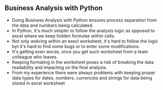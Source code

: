 <h2>Business Analysis with Python</h2>

<ul>
  <li>Doing Business Analysis with Python ensures process separation from the data and numbers being calculated.</li>
  <li>In Python, it's much simpler to follow the analysis logic as opposed to excel where we keep hidden formulas within cells.</li>
  <li>Not only wokring within an execl worksheet, it's hard to follow the logic byt it's hard to find some bugs or to enter some modifications.</li>
  <li>It's getting even worse, once you get such worksheet from a team colleague who leaves.</li>
  <li>Keeping formating in the worksheet poses a risk of breaking the data readability and impacting on the final analysis.</li>
  <li>From my experience there were always problems with keeping proper data types for dates, numbers, currencies and strings for data being stored in excel worksheet</li>
</ul>

